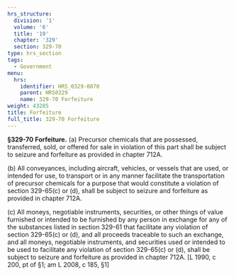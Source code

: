 ```yaml
---
hrs_structure:
  division: '1'
  volume: '6'
  title: '19'
  chapter: '329'
  section: 329-70
type: hrs_section
tags:
  - Government
menu:
  hrs:
    identifier: HRS_0329-0070
    parent: HRS0329
    name: 329-70 Forfeiture
weight: 43285
title: Forfeiture
full_title: 329-70 Forfeiture
---
```

**§329-70** **Forfeiture.** (a) Precursor chemicals that are possessed, transferred, sold, or offered for sale in violation of this part shall be subject to seizure and forfeiture as provided in chapter 712A.

(b) All conveyances, including aircraft, vehicles, or vessels that are used, or intended for use, to transport or in any manner facilitate the transportation of precursor chemicals for a purpose that would constitute a violation of section 329-65(c) or (d), shall be subject to seizure and forfeiture as provided in chapter 712A.

(c) All moneys, negotiable instruments, securities, or other things of value furnished or intended to be furnished by any person in exchange for any of the substances listed in section 329-61 that facilitate any violation of section 329-65(c) or (d), and all proceeds traceable to such an exchange, and all moneys, negotiable instruments, and securities used or intended to be used to facilitate any violation of section 329-65(c) or (d), shall be subject to seizure and forfeiture as provided in chapter 712A. [L 1990, c 200, pt of §1; am L 2008, c 185, §1]